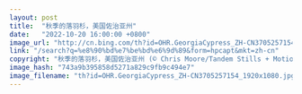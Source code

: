```yaml
---
layout: post
title:  "秋季的落羽杉，美国佐治亚州"
date:   "2022-10-20 16:00:00 +0800"
image_url: "http://cn.bing.com/th?id=OHR.GeorgiaCypress_ZH-CN3705257154_1920x1080.jpg&rf=LaDigue_1920x1080.jpg&pid=hp"
link: "/search?q=%e8%90%bd%e7%be%bd%e6%9d%89&form=hpcapt&mkt=zh-cn"
copyright: "秋季的落羽杉，美国佐治亚州 (© Chris Moore/Tandem Stills + Motion)"
image_hash: "743a9b395858d5271a829c9fb9c494e7"
image_filename: "th?id=OHR.GeorgiaCypress_ZH-CN3705257154_1920x1080.jpg&rf=LaDigue_1920x1080.jpg&pid=hp"
---
```

